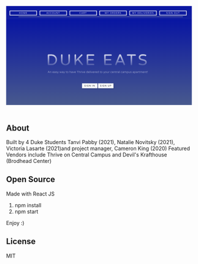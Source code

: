 <div align="center">
    <img src="mockup.png">
</div>
<br>


## About

Built by 4 Duke Students  Tanvi Pabby (2021), Natalie Novitsky (2021), Victoria Lasarte (2021)and project manager, Cameron King (2020) 
Featured Vendors include Thrive on Central Campus and Devil's Krafthouse (Brodhead Center)

## Open Source

Made with React JS 

1. npm install 
2. npm start

Enjoy :)

## License

MIT


    